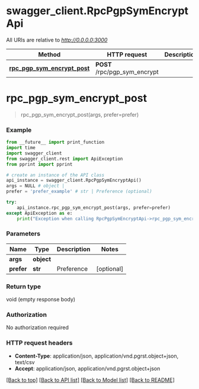 # swagger_client.RpcPgpSymEncryptApi

All URIs are relative to *http://0.0.0.0:3000*

Method | HTTP request | Description
------------- | ------------- | -------------
[**rpc_pgp_sym_encrypt_post**](RpcPgpSymEncryptApi.md#rpc_pgp_sym_encrypt_post) | **POST** /rpc/pgp_sym_encrypt | 


# **rpc_pgp_sym_encrypt_post**
> rpc_pgp_sym_encrypt_post(args, prefer=prefer)



### Example
```python
from __future__ import print_function
import time
import swagger_client
from swagger_client.rest import ApiException
from pprint import pprint

# create an instance of the API class
api_instance = swagger_client.RpcPgpSymEncryptApi()
args = NULL # object | 
prefer = 'prefer_example' # str | Preference (optional)

try:
    api_instance.rpc_pgp_sym_encrypt_post(args, prefer=prefer)
except ApiException as e:
    print("Exception when calling RpcPgpSymEncryptApi->rpc_pgp_sym_encrypt_post: %s\n" % e)
```

### Parameters

Name | Type | Description  | Notes
------------- | ------------- | ------------- | -------------
 **args** | **object**|  | 
 **prefer** | **str**| Preference | [optional] 

### Return type

void (empty response body)

### Authorization

No authorization required

### HTTP request headers

 - **Content-Type**: application/json, application/vnd.pgrst.object+json, text/csv
 - **Accept**: application/json, application/vnd.pgrst.object+json

[[Back to top]](#) [[Back to API list]](../README.md#documentation-for-api-endpoints) [[Back to Model list]](../README.md#documentation-for-models) [[Back to README]](../README.md)

